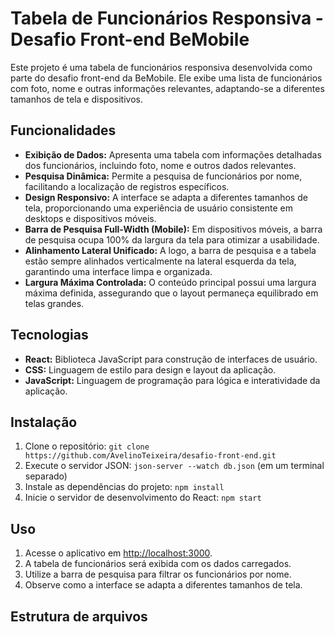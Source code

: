 # Tabela de Funcionários Responsiva - Desafio Front-end BeMobile

Este projeto é uma tabela de funcionários responsiva desenvolvida como parte do desafio front-end da BeMobile. Ele exibe uma lista de funcionários com foto, nome e outras informações relevantes, adaptando-se a diferentes tamanhos de tela e dispositivos.

## Funcionalidades

* **Exibição de Dados:** Apresenta uma tabela com informações detalhadas dos funcionários, incluindo foto, nome e outros dados relevantes.
* **Pesquisa Dinâmica:** Permite a pesquisa de funcionários por nome, facilitando a localização de registros específicos.
* **Design Responsivo:** A interface se adapta a diferentes tamanhos de tela, proporcionando uma experiência de usuário consistente em desktops e dispositivos móveis.
* **Barra de Pesquisa Full-Width (Mobile):** Em dispositivos móveis, a barra de pesquisa ocupa 100% da largura da tela para otimizar a usabilidade.
* **Alinhamento Lateral Unificado:** A logo, a barra de pesquisa e a tabela estão sempre alinhados verticalmente na lateral esquerda da tela, garantindo uma interface limpa e organizada.
* **Largura Máxima Controlada:** O conteúdo principal possui uma largura máxima definida, assegurando que o layout permaneça equilibrado em telas grandes.

## Tecnologias

* **React:** Biblioteca JavaScript para construção de interfaces de usuário.
* **CSS:** Linguagem de estilo para design e layout da aplicação.
* **JavaScript:** Linguagem de programação para lógica e interatividade da aplicação.

## Instalação

1.  Clone o repositório: `git clone https://github.com/AvelinoTeixeira/desafio-front-end.git`
2.  Execute o servidor JSON: `json-server --watch db.json` (em um terminal separado)
3.  Instale as dependências do projeto: `npm install`
4.  Inicie o servidor de desenvolvimento do React: `npm start`

## Uso

1.  Acesse o aplicativo em [http://localhost:3000](http://localhost:3000).
2.  A tabela de funcionários será exibida com os dados carregados.
3.  Utilize a barra de pesquisa para filtrar os funcionários por nome.
4.  Observe como a interface se adapta a diferentes tamanhos de tela.

## Estrutura de arquivos